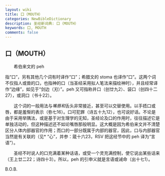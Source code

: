 ```yaml
---
layout: wiki
title: 口（MOUTH）
categories: NewBibleDictionary
description: 圣经新词典: 口（MOUTH）
keywords: 口, MOUTH
comments: false
---
```


## 口（MOUTH）

　　希伯来文的 peh

指“口”，另有其他几个词有时译作“口”；希腊文的 stoma 也译作“口”。这两个词不仅指人或兽的口，也指神的口（当圣经采用拟人笔法来描绘神时），并且经常译作“边缘”，如见于“剑边（刃）”。peh 又可指称井口（创廿九2）、袋口（创四十二27），或洞口（书十22）。

　　这个词的一般用法与*嘴唇和*舌头非常接近，甚至可以交替使用。以手捂口或唇，都是羞惭的表示（弥七16）。口可犯罪（诗五十九12），也可说好话。不论是由于采用举隅法，或是基于对生理学的无知，圣经论及口的作用时，往往描述它是单独活动的，但这种描述还不如论嘴唇那般明显。这大概是因为希伯来文并不清楚区分人体内部器官的作用；而口的一部分既属于内部的器官，因此，口与内部器官当然是有关联的（见* “心”，并参：箴十六23，RSV 把这经节中的 peh 译为“言语”）。

　　圣经不时说人的口充满着某种话语，或受一个灵充满控制，使它说出某些话来（王上廿二22；诗四十3）。所以，peh 的引申义就是言语或诫命（出十七1）。

B.O.B.









